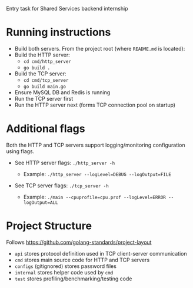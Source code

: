 Entry task for Shared Services backend internship

# Running instructions
- Build both servers. From the project root (where `README.md` is located):
- Build the HTTP server:
    - `cd cmd/http_server`
    - `go build .`
- Build the TCP server:
    - `cd cmd/tcp_server`
    - `go build main.go`
- Ensure MySQL DB and Redis is running
- Run the TCP server first
- Run the HTTP server next (forms TCP connection pool on startup)

# Additional flags
Both the HTTP and TCP servers support logging/monitoring configuration using
flags.
- See HTTP server flags: `./http_server -h`
    - Example: `./http_server --logLevel=DEBUG --logOutput=FILE`
    

- See TCP server flags: `./tcp_server -h`
    - Example: `./main --cpuprofile=cpu.prof --logLevel=ERROR --logOutput=ALL`

# Project Structure
Follows https://github.com/golang-standards/project-layout
- `api` stores protocol definition used in TCP client-server communication
- `cmd` stores main source code for HTTP and TCP servers
- `configs` (gitignored) stores password files
- `internal` stores helper code used by `cmd`
- `test` stores profiling/benchmarking/testing code